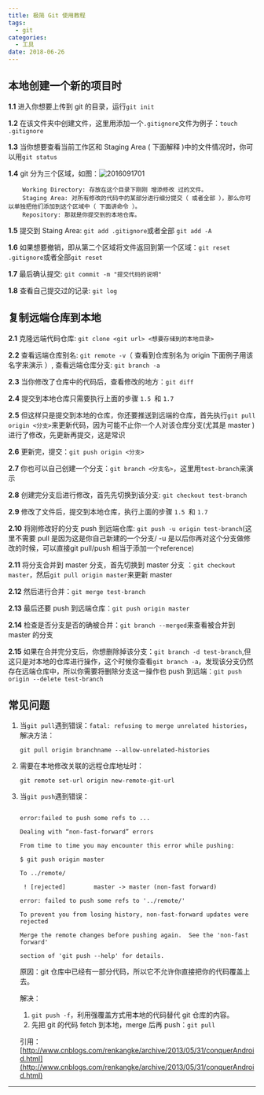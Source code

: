 ```yaml
---
title: 极简 Git 使用教程
tags:
  - git
categories:
  - 工具
date: 2018-06-26
---
```




## 本地创建一个新的项目时

**1.1** 进入你想要上传到 git 的目录，运行`git init`

**1.2** 在该文件夹中创建文件，这里用添加一个`.gitignore`文件为例子：`touch .gitignore`

<!-- more -->

**1.3** 当你想要查看当前工作区和 Staging Area ( 下面解释 )中的文件情况时，你可以用`git status`

**1.4** git 分为三个区域，如图：![2016091701](http://od3b21nvv.bkt.clouddn.com/hexoimg79bfbdac37faf4030b8e7cf331063d9d.png-960.jpg)

```
	Working Directory: 存放在这个目录下刚刚 增添修改 过的文件。
	Staging Area: 对所有修改的代码中的某部分进行细分提交（ 或者全部 ），那么你可以单独把他们添加到这个区域中（ 下面讲命令 ）。
	Repository: 那就是你提交到的本地仓库。
```
**1.5** 提交到 Staing Area: `git add .gitignore`或者全部 `git add -A`

**1.6** 如果想要撤销，即从第二个区域将文件返回到第一个区域：`git reset .gitignore`或者全部`git reset`

**1.7** 最后确认提交: `git commit -m "提交代码的说明"`

**1.8** 查看自己提交过的记录: `git log`


## 复制远端仓库到本地
**2.1** 克隆远端代码仓库: `git clone <git url> <想要存储到的本地目录>`

**2.2** 查看远端仓库别名: `git remote -v`（ 查看到仓库别名为 origin 下面例子用该名字来演示 ）, 查看远端仓库分支: `git branch -a`

**2.3** 当你修改了仓库中的代码后，查看修改的地方：`git diff`

**2.4** 提交到本地仓库只需要执行上面的步骤 `1.5 `和 `1.7`

**2.5** 但这样只是提交到本地的仓库，你还要推送到远端的仓库，首先执行`git pull origin <分支>`来更新代码，因为可能不止你一个人对该仓库分支(尤其是 master )进行了修改，先更新再提交，这是常识

**2.6** 更新完，提交：`git push origin <分支>`

**2.7** 你也可以自己创建一个分支：`git branch <分支名>`，这里用`test-branch`来演示

**2.8** 创建完分支后进行修改，首先先切换到该分支: `git checkout test-branch`

**2.9** 修改了文件后，提交到本地仓库，执行上面的步骤 `1.5 `和 `1.7`

**2.10** 将刚修改好的分支 push 到远端仓库: `git push -u origin test-branch`(这里不需要 pull 是因为这是你自己新建的一个分支/ -u 是以后你再对这个分支做修改的时候，可以直接git pull/push 相当于添加一个reference)

**2.11** 将分支合并到 master 分支，首先切换到 master 分支 ：`git checkout master`，然后`git pull origin master`来更新 master

**2.12** 然后进行合并：`git merge test-branch`

**2.13** 最后还要 push 到远端仓库：`git push origin master`

**2.14** 检查是否分支是否的确被合并：`git branch --merged`来查看被合并到 master 的分支

**2.15** 如果在合并完分支后，你想删除掉该分支：`git branch -d test-branch`,但这只是对本地的仓库进行操作，这个时候你查看`git branch -a`，发现该分支仍然存在远端仓库中，所以你需要将删除分支这一操作也 push 到远端：`git push origin --delete test-branch`



## 常见问题

1. 当`git pull`遇到错误：`fatal: refusing to merge unrelated histories`，解决方法：

   `git pull origin branchname --allow-unrelated-histories`

2. 需要在本地修改关联的远程仓库地址时：

   `git remote set-url origin new-remote-git-url`

3. 当`git push`遇到错误：

   ```

   error:failed to push some refs to ...

   Dealing with “non-fast-forward” errors

   From time to time you may encounter this error while pushing:

   $ git push origin master 

   To ../remote/ 

    ! [rejected]        master -> master (non-fast forward) 

   error: failed to push some refs to '../remote/' 

   To prevent you from losing history, non-fast-forward updates were rejected

   Merge the remote changes before pushing again.  See the 'non-fast forward'

   section of 'git push --help' for details.
   ```

   原因：git 仓库中已经有一部分代码，所以它不允许你直接把你的代码覆盖上去。

   解决：

   	1. `git push -f`，利用强覆盖方式用本地的代码替代 git 仓库的内容。
   	2. 先把 git 的代码 fetch 到本地，merge 后再 push：`git pull`

   引用：[http://www.cnblogs.com/renkangke/archive/2013/05/31/conquerAndroid.html](http://www.cnblogs.com/renkangke/archive/2013/05/31/conquerAndroid.html) 

****
